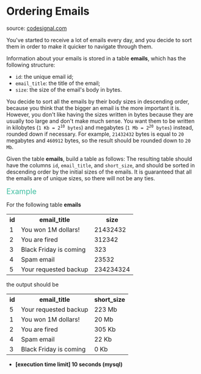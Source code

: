 <h1>Ordering Emails</h1>
<p>source: <a href="https://www.codesignal.com/">codesignal.com</a>
<div><p>You've started to receive a lot of emails every day, and you decide to sort them in order to make it quicker to navigate through them.</p>
<p>Information about your emails is stored in a table <strong>emails</strong>, which has the following structure:</p>
<ul>
<li><code>id</code>: the unique email id;</li>
<li><code>email_title</code>: the title of the email;</li>
<li><code>size</code>: the size of the email's body in bytes.</li>
</ul>
<p>You decide to sort all the emails by their body sizes in descending order, because you think that the bigger an email is the more important it is. However, you don't like having the sizes written in bytes because they are usually too large and don't make much sense. You want them to be written in kilobytes (<code>1 Kb = 2<sup>10</sup> bytes</code>) and megabytes (<code>1 Mb = 2<sup>20</sup> bytes</code>) instead, rounded down if necessary. For example, <code>21432432</code> bytes is equal to <code>20</code> megabytes and <code>460912</code> bytes, so the result should be rounded down to <code>20 Mb</code>.</p>
<p>Given the table <strong>emails</strong>, build a table as follows: The resulting table should have the columns <code>id</code>, <code>email_title</code>, and <code>short_size</code>, and should be sorted in descending order by the initial sizes of the emails. It is guaranteed that all the emails are of unique sizes, so there will not be any ties.</p>
<p><span style="color:#44BFA3;font-size:1.4em">Example</span></p>
<p>For the following table <strong>emails</strong></p>
<table>
  <tbody><tr>
    <th>id</th>
    <th>email_title</th>
    <th>size</th>
  </tr>
  <tr>
    <td>1</td>
    <td>You won 1M dollars!</td>
    <td>21432432</td>
  </tr>
  <tr>
    <td>2</td>
    <td>You are fired</td>
    <td>312342</td>
  </tr>
  <tr>
    <td>3</td>
    <td>Black Friday is coming</td>
    <td>323</td>
  </tr>
  <tr>
    <td>4</td>
    <td>Spam email</td>
    <td>23532</td>
  </tr>
  <tr>
    <td>5</td>                
    <td>Your requested backup</td>
    <td>234234324</td>
  </tr>
</tbody></table>
<p>the output should be</p>
<table>
<tbody><tr>
<th>id</th>
<th>email_title</th>
<th>short_size</th>
</tr>
<tr>
<td>5</td>
<td>Your requested backup</td>
<td>223 Mb</td>
</tr>
<tr>
<td>1</td>
<td>You won 1M dollars!</td>
<td>20 Mb</td>
</tr>
<tr>
<td>2</td>
<td>You are fired</td>
<td>305 Kb</td>
</tr>
<tr>
<td>4</td>
<td>Spam email</td>
<td>22 Kb</td>
</tr>
<tr>
<td>3</td>
<td>Black Friday is coming</td>
<td>0 Kb</td>
</tr>
</tbody></table>
<ul>
<li><strong>[execution time limit] 10 seconds (mysql)</strong></li>
</ul>
</div>
